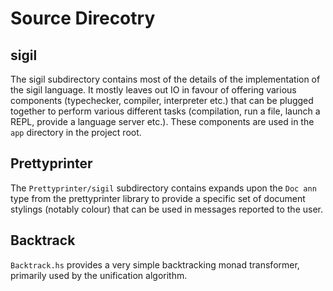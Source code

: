 # Source Direcotry


## sigil
The sigil subdirectory contains most of the details of the implementation of the
sigil language. It mostly leaves out IO in favour of offering various components
(typechecker, compiler, interpreter etc.) that can be plugged together to
perform various different tasks (compilation, run a file, launch a REPL, provide
a language server etc.). These components are used in the `app` directory in the
project root.


## Prettyprinter
The `Prettyprinter/sigil` subdirectory contains expands upon the `Doc ann` type
from the prettyprinter library to provide a specific set of document stylings
(notably colour) that can be used in messages reported to the user.

## Backtrack
`Backtrack.hs` provides a very simple backtracking monad transformer, primarily
used by the unification algorithm.

